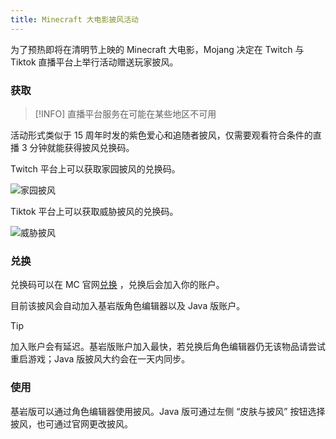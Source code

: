 ```yaml
---
title: Minecraft 大电影披风活动
---
```

为了预热即将在清明节上映的 Minecraft 大电影，Mojang 决定在 Twitch 与 Tiktok 直播平台上举行活动赠送玩家披风。

### 获取
>[!INFO]
> 直播平台服务在可能在某些地区不可用

活动形式类似于 15 周年时发的紫色爱心和追随者披风，仅需要观看符合条件的直播 3 分钟就能获得披风兑换码。

Twitch 平台上可以获取家园披风的兑换码。

![家园披风](https://i0.hdslb.com/bfs/new_dyn/85f00e302638a2c7169e3c268cda522111602644.jpg)

Tiktok 平台上可以获取威胁披风的兑换码。

![威胁披风](https://i0.hdslb.com/bfs/new_dyn/ef13eeae0ab1de07463c2b8254ec432411602644.jpg)

### 兑换
兑换码可以在 MC 官网[兑换](https://www.minecraft.net/zh-hans/redeem) ，兑换后会加入你的账户。

目前该披风会自动加入基岩版角色编辑器以及 Java 版账户。

>[!TIP]
> 加入账户会有延迟。基岩版账户加入最快，若兑换后角色编辑器仍无该物品请尝试重启游戏；Java 版披风大约会在一天内同步。

### 使用

基岩版可以通过角色编辑器使用披风。Java 版可通过左侧 “皮肤与披风” 按钮选择披风，也可通过官网更改披风。